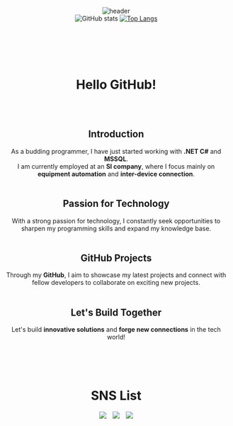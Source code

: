 <div align=center>

![header](https://capsule-render.vercel.app/api?type=waving&color=timeGradient&theme=merko&height=220&section=header&text=Welcome!&desc=This&nbsp;is&nbsp;jiraiman's&nbsp;Git&nbspProfile&fontSize=85&animation=fadeIn&fontAlignY=35&descAlignY=54&descAlign=61)
<br>
![GitHub stats](https://github-readme-stats.vercel.app/api?username=Leeinpyo&show_icons=true&theme=merko&hide_title=true)
[![Top Langs](https://github-readme-stats.vercel.app/api/top-langs/?username=Leeinpyo&layout=compact&theme=merko)](https://github.com/anuraghazra/github-readme-stats)
<br>
<br>
<br>
<br>
<br>
<br>
# Hello GitHub!
 
<br>
<br>
 
## Introduction

As a budding programmer, I have just started working with **.NET C#** and **MSSQL**. 
<br>I am currently employed at an **SI company**, where I focus mainly on **equipment automation** and **inter-device connection**.
<br>
<br>

## Passion for Technology

With a strong passion for technology, I constantly seek opportunities to sharpen my programming skills and expand my knowledge base.
<br>
<br>

## GitHub Projects

Through my **GitHub**, I aim to showcase my latest projects and connect with fellow developers to collaborate on exciting new projects.
<br>
<br>

## Let's Build Together

Let's build **innovative solutions** and **forge new connections** in the tech world!
<br>
<br>
<br>
<br>
<br>
# SNS List
<a href="https://open.kakao.com/o/s4arGX5e" target="_blank"><img src="https://img.shields.io/badge/KakaoTalk-FFCD00?style=flat-square&logo=KakaoTalk&logoColor=white"/></a>　<a href="https://www.facebook.com/INn0CenTBluE/" target="_blank"><img src="https://img.shields.io/badge/Facebook-1877F2?style=flat-square&logo=Facebook&logoColor=white"/></a>　<a href="https://www.jiraiman.com/" target="_blank"><img src="https://img.shields.io/badge/Blogger-FF5722?style=flat-square&logo=Blogger&logoColor=white"/></a>
<br>
<br>
<br>
<br>
<br>
<br>
 </div>
